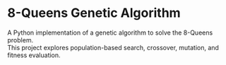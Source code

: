 # 8-Queens Genetic Algorithm

A Python implementation of a genetic algorithm to solve the 8-Queens problem.  
This project explores population-based search, crossover, mutation, and fitness evaluation.